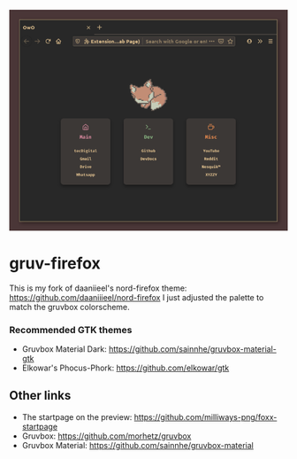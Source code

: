 ![](preview.png)
# gruv-firefox
This is my fork of daaniieel's nord-firefox theme: https://github.com/daaniiieel/nord-firefox
 I just adjusted the palette to match the gruvbox colorscheme.
### Recommended GTK themes
* Gruvbox Material Dark: https://github.com/sainnhe/gruvbox-material-gtk
* Elkowar's Phocus-Phork: https://github.com/elkowar/gtk
## Other links
* The startpage on the preview: https://github.com/milliways-png/foxx-startpage
* Gruvbox: https://github.com/morhetz/gruvbox
* Gruvbox Material: https://github.com/sainnhe/gruvbox-material

